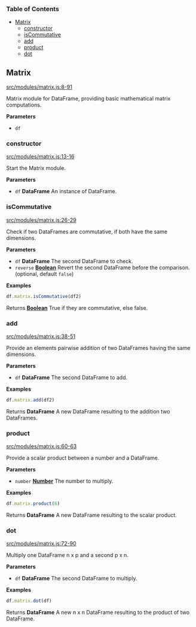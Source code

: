 <!-- Generated by documentation.js. Update this documentation by updating the source code. -->

### Table of Contents

-   [Matrix](#matrix)
    -   [constructor](#constructor)
    -   [isCommutative](#iscommutative)
    -   [add](#add)
    -   [product](#product)
    -   [dot](#dot)

## Matrix

[src/modules/matrix.js:8-91](https://github.com/Gmousse/dataframe-js/blob/634cee77f453c7158bf8857e42e53926b536cd98/src/modules/matrix.js#L8-L91 "Source code on GitHub")

Matrix module for DataFrame, providing basic mathematical matrix computations.

**Parameters**

-   `df`  

### constructor

[src/modules/matrix.js:13-16](https://github.com/Gmousse/dataframe-js/blob/634cee77f453c7158bf8857e42e53926b536cd98/src/modules/matrix.js#L13-L16 "Source code on GitHub")

Start the Matrix module.

**Parameters**

-   `df` **DataFrame** An instance of DataFrame.

### isCommutative

[src/modules/matrix.js:26-29](https://github.com/Gmousse/dataframe-js/blob/634cee77f453c7158bf8857e42e53926b536cd98/src/modules/matrix.js#L26-L29 "Source code on GitHub")

Check if two DataFrames are commutative, if both have the same dimensions.

**Parameters**

-   `df` **DataFrame** The second DataFrame to check.
-   `reverse` **[Boolean](https://developer.mozilla.org/docs/Web/JavaScript/Reference/Global_Objects/Boolean)** Revert the second DataFrame before the comparison. (optional, default `false`)

**Examples**

```javascript
df.matrix.isCommutative(df2)
```

Returns **[Boolean](https://developer.mozilla.org/docs/Web/JavaScript/Reference/Global_Objects/Boolean)** True if they are commutative, else false.

### add

[src/modules/matrix.js:38-51](https://github.com/Gmousse/dataframe-js/blob/634cee77f453c7158bf8857e42e53926b536cd98/src/modules/matrix.js#L38-L51 "Source code on GitHub")

Provide an elements pairwise addition of two DataFrames having the same dimensions.

**Parameters**

-   `df` **DataFrame** The second DataFrame to add.

**Examples**

```javascript
df.matrix.add(df2)
```

Returns **DataFrame** A new DataFrame resulting to the addition two DataFrames.

### product

[src/modules/matrix.js:60-63](https://github.com/Gmousse/dataframe-js/blob/634cee77f453c7158bf8857e42e53926b536cd98/src/modules/matrix.js#L60-L63 "Source code on GitHub")

Provide a scalar product between a number and a DataFrame.

**Parameters**

-   `number` **[Number](https://developer.mozilla.org/docs/Web/JavaScript/Reference/Global_Objects/Number)** The number to multiply.

**Examples**

```javascript
df.matrix.product(6)
```

Returns **DataFrame** A new DataFrame resulting to the scalar product.

### dot

[src/modules/matrix.js:72-90](https://github.com/Gmousse/dataframe-js/blob/634cee77f453c7158bf8857e42e53926b536cd98/src/modules/matrix.js#L72-L90 "Source code on GitHub")

Multiply one DataFrame n x p and a second p x n.

**Parameters**

-   `df` **DataFrame** The second DataFrame to multiply.

**Examples**

```javascript
df.matrix.dot(df)
```

Returns **DataFrame** A new n x n DataFrame resulting to the product of two DataFrame.
